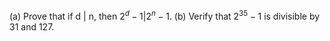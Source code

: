 (a) Prove that if d | n, then $2^d - 1 |2^n - 1$.
(b) Verify that $2^{35} - 1$ is divisible by 31 and 127.